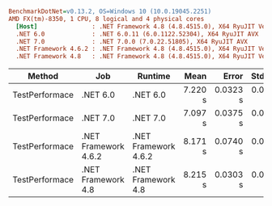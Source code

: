 ``` ini

BenchmarkDotNet=v0.13.2, OS=Windows 10 (10.0.19045.2251)
AMD FX(tm)-8350, 1 CPU, 8 logical and 4 physical cores
  [Host]               : .NET Framework 4.8 (4.8.4515.0), X64 RyuJIT VectorSize=128
  .NET 6.0             : .NET 6.0.11 (6.0.1122.52304), X64 RyuJIT AVX
  .NET 7.0             : .NET 7.0.0 (7.0.22.51805), X64 RyuJIT AVX
  .NET Framework 4.6.2 : .NET Framework 4.8 (4.8.4515.0), X64 RyuJIT VectorSize=128
  .NET Framework 4.8   : .NET Framework 4.8 (4.8.4515.0), X64 RyuJIT VectorSize=128


```
|         Method |                  Job |              Runtime |    Mean |    Error |   StdDev | Ratio |
|--------------- |--------------------- |--------------------- |--------:|---------:|---------:|------:|
| TestPerformace |             .NET 6.0 |             .NET 6.0 | 7.220 s | 0.0323 s | 0.0302 s |  0.88 |
| TestPerformace |             .NET 7.0 |             .NET 7.0 | 7.097 s | 0.0375 s | 0.0351 s |  0.87 |
| TestPerformace | .NET Framework 4.6.2 | .NET Framework 4.6.2 | 8.171 s | 0.0740 s | 0.0692 s |  1.00 |
| TestPerformace |   .NET Framework 4.8 |   .NET Framework 4.8 | 8.215 s | 0.0303 s | 0.0283 s |  1.01 |
